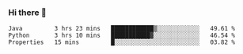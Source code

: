 ### Hi there 👋

<!--START_SECTION:waka-->
```text
Java         3 hrs 23 mins   ████████████▒░░░░░░░░░░░░   49.61 % 
Python       3 hrs 10 mins   ███████████▓░░░░░░░░░░░░░   46.54 % 
Properties   15 mins         █░░░░░░░░░░░░░░░░░░░░░░░░   03.82 % 
```
<!--END_SECTION:waka-->


<!--
**AnkelMauCastillo/AnkelMauCastillo** is a ✨ _special_ ✨ repository because its `README.md` (this file) appears on your GitHub profile.

Here are some ideas to get you started:

- 🔭 I’m currently working on ...
- 🌱 I’m currently learning ...
- 👯 I’m looking to collaborate on ...
- 🤔 I’m looking for help with ...
- 💬 Ask me about ...
- 📫 How to reach me: ...
- 😄 Pronouns: ...
- ⚡ Fun fact: ...
-->
